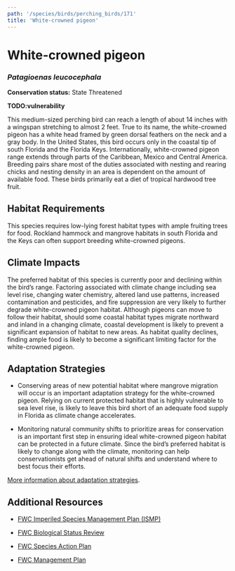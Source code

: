 ```yaml
---
path: '/species/birds/perching_birds/171'
title: 'White-crowned pigeon'
---
```


# White-crowned pigeon
### *Patagioenas leucocephala*



**Conservation status:** State Threatened

**TODO:vulnerability**

This medium-sized perching bird can reach a length of about 14 inches with a wingspan stretching to almost 2 feet.   True to its name, the white-crowned pigeon has a white head framed by green dorsal feathers on the neck and a gray body.  In the United States, this bird occurs only in the coastal tip of south Florida and the Florida Keys.  Internationally, white-crowned pigeon range extends through parts of the Caribbean, Mexico and Central America.  Breeding pairs share most of the duties associated with nesting and rearing chicks and nesting density in an area is dependent on the amount of available food.  These birds primarily eat a diet of tropical hardwood tree fruit.

    
## Habitat Requirements

This species requires low-lying forest habitat types with ample fruiting trees for food.  Rockland hammock and mangrove habitats in south Florida and the Keys can often support breeding white-crowned pigeons.

## Climate Impacts

The preferred habitat of this species is currently poor and declining within the bird’s range.  Factoring associated with climate change including sea level rise, changing water chemistry, altered land use patterns, increased contamination and pesticides, and fire suppression are very likely to further degrade white-crowned pigeon habitat.  Although pigeons can move to follow their habitat, should some coastal habitat types migrate northward and inland in a changing climate, coastal development is likely to prevent a significant expansion of habitat to new areas.  As habitat quality declines, finding ample food is likely to become a significant limiting factor for the white-crowned pigeon.

## Adaptation Strategies

- Conserving areas of new potential habitat where mangrove migration will occur is an important adaptation strategy for the white-crowned pigeon.  Relying on current protected habitat that is highly vulnerable to sea level rise, is likely to leave this bird short of an adequate food supply in Florida as climate change accelerates.

- Monitoring natural community shifts to prioritize areas for conservation is an important first step in ensuring ideal white-crowned pigeon habitat can be protected in a future climate.  Since the bird’s preferred habitat is likely to change along with the climate, monitoring can help conservationists get ahead of natural shifts and understand where to best focus their efforts.


[More information about adaptation strategies](/strategies).


## Additional Resources

- [FWC Imperiled Species Management Plan (ISMP)](http://myfwc.com/media/4133167/Floridas-Imperiled-Species-Management-Plan-2016-2026.pdf)

- [FWC Biological Status Review](http://www.myfwc.com/media/2273421/White-crowned-Pigeon-BSR.pdf)

- [FWC Species Action Plan](http://myfwc.com/media/2738292/White-Crowned-Pigeon-Species-Action-Plan-Final-Draft.pdf)

- [FWC Management Plan](http://www.myfwc.com/media/4105898/Final-White-crowned-pigeon-Species-Guidelines-2016.pdf)
